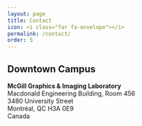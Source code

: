 ```yaml
---
layout: page
title: Contact
icon: <i class="far fa-envelope"></i>
permalink: /contact/
order: 5
---
```


## Downtown Campus
__McGill Graphics &amp; Imaging Laboratory__<br>
Macdonald Engineering Building, Room 456 <br>
3480 University Street<br>
Montréal, QC H3A 0E9<br>
Canada
